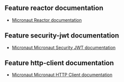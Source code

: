 ## Feature reactor documentation 

- [Micronaut Reactor documentation](https://micronaut-projects.github.io/micronaut-reactor/snapshot/guide/index.html)

## Feature security-jwt documentation

- [Micronaut Micronaut Security JWT documentation](https://micronaut-projects.github.io/micronaut-security/latest/guide/index.html)

## Feature http-client documentation

- [Micronaut Micronaut HTTP Client documentation](https://docs.micronaut.io/latest/guide/index.html#httpClient)

